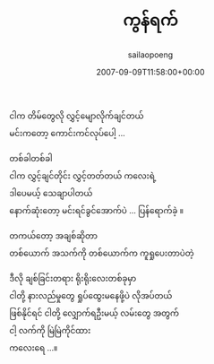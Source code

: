 ﻿---
_last_editor_used_jetpack: block-editor
_publicize_job_id: "59417381633"
_wp_old_date: "2021-06-10"
author: sailaopoeng
categories:
  - poems
date: "2007-09-09T11:58:00+00:00"
parent_post_id: null
post_id: "326"
timeline_notification: "1623299137"
title: ကွန်ရက်
url: /2007/09/09/ကွန်ရက်/

---
ငါက တိမ်တွေလို လွှင့်မျောလိုက်ချင်တယ်  
မင်းကတော့ ကောင်းကင်လုပ်ပေါ့ …

တစ်ခါတစ်ခါ  
ငါက လွှင့်ချင်တိုင်း လွှင့်တတ်တယ် ကလေးရဲ့  
ဒါပေမယ့် သေချာပါတယ်  
နောက်ဆုံးတော့ မင်းရင်ခွင်အောက်ပဲ … ပြန်ရောက်ခဲ့ ။

တကယ်တော့ အချစ်ဆိုတာ  
တစ်ယောက် အသက်ကို တစ်ယောက်က ကူရှုပေးတာပဲတဲ့

ဒီလို ချစ်ခြင်းတရား ရိုးရိုးလေးတစ်ခုမှာ  
ငါတို့ နားလည်မှုတွေ ရှုပ်ထွေးမနေဖို့ပဲ လိုအပ်တယ်  
ဖြစ်နိုင်ရင် ငါတို့ လျှောက်ရဦးမယ့် လမ်းတွေ အတွက်  
ငါ့ လက်ကို မြဲမြဲကိုင်ထား  
ကလေးရေ …။
